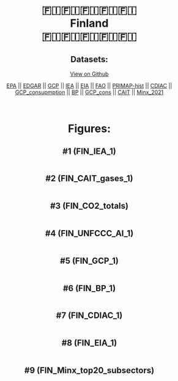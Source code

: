 
<center>
<h1 align="center">
🇫🇮🇫🇮🇫🇮🇫🇮🇫🇮
<br>
Finland
<br>
🇫🇮🇫🇮🇫🇮🇫🇮🇫🇮
</h1>
<h2>Datasets:</h2>
<p><a href="https://github.com/dquintani/Greenhouse-Data/tree/master/country_data/FIN_Finland/data">View on Github</a>
<br></p><p><a href="data/FIN_EPA.csv">EPA</a> || <a href="data/FIN_EDGAR.csv">EDGAR</a> || <a href="data/FIN_GCP.csv">GCP</a> || <a href="data/FIN_IEA.csv">IEA</a> || <a href="data/FIN_EIA.csv">EIA</a> || <a href="data/FIN_FAO.csv">FAO</a> || <a href="data/FIN_PRIMAP-hist.csv">PRIMAP-hist</a> || <a href="data/FIN_CDIAC.csv">CDIAC</a> || <a href="data/FIN_GCP_consupmption.csv">GCP_consupmption</a> || <a href="data/FIN_BP.csv">BP</a> || <a href="data/FIN_GCP_cons.csv">GCP_cons</a> || <a href="data/FIN_CAIT.csv">CAIT</a> || <a href="data/FIN_Minx_2021.csv">Minx_2021</a></p><p><br></p>
<h1>Figures:</h1><h2>#1 (FIN_IEA_1)</h2>
<p><img alt="" src="figures/FIN_IEA_1.png" /></p><h2>#2 (FIN_CAIT_gases_1)</h2>
<p><img alt="" src="figures/FIN_CAIT_gases_1.png" /></p><h2>#3 (FIN_CO2_totals)</h2>
<p><img alt="" src="figures/FIN_CO2_totals.png" /></p><h2>#4 (FIN_UNFCCC_AI_1)</h2>
<p><img alt="" src="figures/FIN_UNFCCC_AI_1.png" /></p><h2>#5 (FIN_GCP_1)</h2>
<p><img alt="" src="figures/FIN_GCP_1.png" /></p><h2>#6 (FIN_BP_1)</h2>
<p><img alt="" src="figures/FIN_BP_1.png" /></p><h2>#7 (FIN_CDIAC_1)</h2>
<p><img alt="" src="figures/FIN_CDIAC_1.png" /></p><h2>#8 (FIN_EIA_1)</h2>
<p><img alt="" src="figures/FIN_EIA_1.png" /></p><h2>#9 (FIN_Minx_top20_subsectors)</h2>
<p><img alt="" src="figures/FIN_Minx_top20_subsectors.png" /></p>
